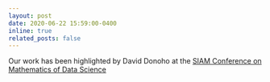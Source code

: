 ```yaml
---
layout: post
date: 2020-06-22 15:59:00-0400
inline: true
related_posts: false
---
```

Our work has been highlighted by David Donoho at the [SIAM Conference on Mathematics of Data Science](https://www.youtube.com/watch?v=VOzl-RC4IIs&t=1674s)

